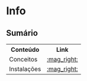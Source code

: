 # Info


## Sumário

<table>
  <tr>
    <th>Conteúdo</th>
    <th>Link</th>
  </tr>
  <tr>
    <td>Conceitos</td>
    <td><a href="https://github.com/gil-son/kafka-versions/tree/main/PT-BR/conceitos">:mag_right:</a></td>
  </tr>
  <tr>
    <td>Instalações</td>
    <td><a href="https://github.com/gil-son/kafka-versions/tree/main/PT-BR/instalacoes">:mag_right:</a></td>
  </tr>
</table>
